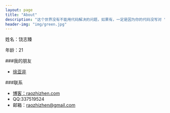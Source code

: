 ```yaml
---
layout: page
title: "About"
description: "这个世界没有不能用代码解决的问题，如果有，一定是因为你的代码没写对 "
header-img: "img/green.jpg"
---
```



姓名：饶志臻

年龄：21

###我的朋友

- [徐亚非](http://www.xuyafei.cn)

###联系

- [博客：raozhizhen.com](raozhizhen.com)
- QQ:337519524
- 邮箱：raozhizhen@gmail.com






